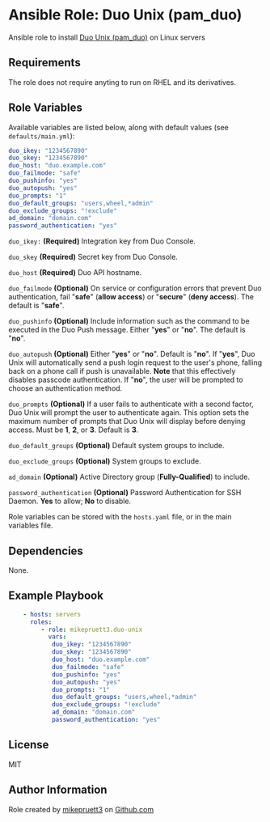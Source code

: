 Ansible Role: Duo Unix (pam_duo)
=========

Ansible role to install [Duo Unix (pam_duo)](https://duo.com/docs/duounix) on Linux servers

Requirements
------------

The role does not require anyting to run on RHEL and its derivatives.

Role Variables
--------------

Available variables are listed below, along with default values (see ```defaults/main.yml```):

``` yaml
duo_ikey: "1234567890"
duo_skey: "1234567890"
duo_host: "duo.example.com"
duo_failmode: "safe"
duo_pushinfo: "yes"
duo_autopush: "yes"
duo_prompts: "1"
duo_default_groups: "users,wheel,*admin"
duo_exclude_groups: "!exclude"
ad_domain: "domain.com"
password_authentication: "yes"
```

```duo_ikey:``` **(Required)** Integration key from Duo Console.

```duo_skey``` **(Required)** Secret key from Duo Console.

```duo_host``` **(Required)** Duo API hostname.

```duo_failmode``` **(Optional)** On service or configuration errors that prevent Duo authentication, fail "**safe**" (**allow access**) or "**secure**" (**deny access**). The default is "**safe**".

```duo_pushinfo``` **(Optional)** Include information such as the command to be executed in the Duo Push message. Either "**yes**" or "**no**". The default is "**no**".

```duo_autopush``` **(Optional)** Either "**yes**" or "**no**". Default is "**no**". If "**yes**", Duo Unix will automatically send a push login request to the user's phone, falling back on a phone call if push is unavailable. **Note** that this effectively disables passcode authentication. If "**no**", the user will be prompted to choose an authentication method.

```duo_prompts``` **(Optional)** If a user fails to authenticate with a second factor, Duo Unix will prompt the user to authenticate again. This option sets the maximum number of prompts that Duo Unix will display before denying access. Must be **1**, **2**, or **3**. Default is **3**.

```duo_default_groups``` **(Optional)** Default system groups to include.

```duo_exclude_groups``` **(Optional)** System groups to exclude.

```ad_domain``` **(Optional)** Active Directory group (**Fully-Qualified**) to include.

```password_authentication``` **(Optional)** Password Authentication for SSH Daemon. **Yes** to allow; **No** to disable.

Role variables can be stored with the ```hosts.yaml``` file, or in the main variables file.

Dependencies
------------

None.

Example Playbook
----------------

``` yaml
    - hosts: servers
      roles:
         - role: mikepruett3.duo-unix
           vars:
            duo_ikey: "1234567890"
            duo_skey: "1234567890"
            duo_host: "duo.example.com"
            duo_failmode: "safe"
            duo_pushinfo: "yes"
            duo_autopush: "yes"
            duo_prompts: "1"
            duo_default_groups: "users,wheel,*admin"
            duo_exclude_groups: "!exclude"
            ad_domain: "domain.com"
            password_authentication: "yes"
```

License
-------

MIT

Author Information
------------------

Role created by [mikepruett3](https://github.com/mikepruett3) on [Github.com](https://github.com/mikepruett3)
